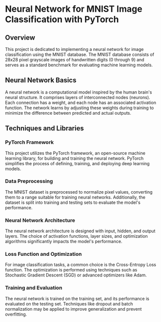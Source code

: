 # Neural Network for MNIST Image Classification with PyTorch

## Overview

This project is dedicated to implementing a neural network for image classification using the MNIST database. The MNIST database consists of 28x28 pixel grayscale images of handwritten digits (0 through 9) and serves as a standard benchmark for evaluating machine learning models.

## Neural Network Basics

A neural network is a computational model inspired by the human brain's neural structure. It comprises layers of interconnected nodes (neurons). Each connection has a weight, and each node has an associated activation function. The network learns by adjusting these weights during training to minimize the difference between predicted and actual outputs.

## Techniques and Libraries

### PyTorch Framework

This project utilizes the PyTorch framework, an open-source machine learning library, for building and training the neural network. PyTorch simplifies the process of defining, training, and deploying deep learning models.

### Data Preprocessing

The MNIST dataset is preprocessed to normalize pixel values, converting them to a range suitable for training neural networks. Additionally, the dataset is split into training and testing sets to evaluate the model's performance.

### Neural Network Architecture

The neural network architecture is designed with input, hidden, and output layers. The choice of activation functions, layer sizes, and optimization algorithms significantly impacts the model's performance.

### Loss Function and Optimization

For image classification tasks, a common choice is the Cross-Entropy Loss function. The optimization is performed using techniques such as Stochastic Gradient Descent (SGD) or advanced optimizers like Adam.

### Training and Evaluation

The neural network is trained on the training set, and its performance is evaluated on the testing set. Techniques like dropout and batch normalization may be applied to improve generalization and prevent overfitting.

